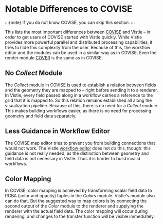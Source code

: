 # Notable Differences to COVISE

:::{note}
If you do not know COVISE, you can skip this section.
:::

This lists the most important differences between [COVISE](https://hlrs.de/covise) and Vistle – in order to get users of COVISE started with Vistle quickly.
While Vistle provides more powerful parallel and distributed processing capabilities, it tries to hide this complexity from the user.
Because of this, the workflow editor and the modules can be used in a similar way as in COVISE.
Even the render module [COVER](../render/cover.md) is the same as in COVISE.

## No *Collect* Module

The *Collect* module in COVISE is used to establish a relation between fields and the geometry they are mapped to – right before sending it to a renderer.
In Vistle, every field passed along in a workflow carries a reference to the grid that it is mapped to. So this relation remains established all along the visualization pipeline.
Because of this, there is no need for a *Collect* module. This makes building workflows easier, as there is no need for processing geometry and field data separately.

## Less Guidance in Workflow Editor

The COVISE map editor tries to prevent you from building connections that would not work. The Vistle [workflow editor](../gui/gui.md) does not do this, though: this guidance is not really needed, as the distinction between geometry and field data is not necessary in Vistle. Thus it is harder to build invalid workflows.

## Color Mapping

In COVISE, color mapping is achieved by transforming scalar field data to RGBA (color and opacity) tuples in the *Colors* module.
Vistle's [](project:#mod-Color) module also can do that.
But the suggested way to map colors is by connecting the second output of the *Color* module to the renderer and supplying the renderer with the actual field data.
The color mapping will occur during rendering, and changes to the transfer function will be visible immediately.

